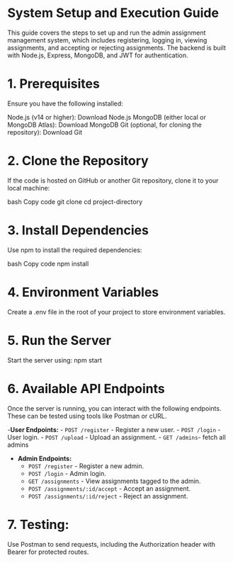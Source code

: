 # System Setup and Execution Guide
This guide covers the steps to set up and run the admin assignment management system, which includes registering, logging in, viewing assignments, and accepting or rejecting assignments. The backend is built with Node.js, Express, MongoDB, and JWT for authentication.

# 1. Prerequisites
Ensure you have the following installed:

Node.js (v14 or higher): Download Node.js
MongoDB (either local or MongoDB Atlas): Download MongoDB
Git (optional, for cloning the repository): Download Git

# 2. Clone the Repository
If the code is hosted on GitHub or another Git repository, clone it to your local machine:

bash
Copy code
git clone <repository-url>
cd project-directory

# 3. Install Dependencies
Use npm to install the required dependencies:

bash
Copy code
npm install

# 4. Environment Variables
Create a .env file in the root of your project to store environment variables.

# 5. Run the Server
Start the server using:
npm start

# 6. Available API Endpoints
Once the server is running, you can interact with the following endpoints. These can be tested using tools like Postman or cURL.

-**User Endpoints:**
    - `POST /register` - Register a new user.
    - `POST /login` - User login.
    - `POST /upload` - Upload an assignment.
    - `GET /admins`- fetch all admins
   
- **Admin Endpoints:**
    - `POST /register` - Register a new admin.
    - `POST /login` - Admin login.
    - `GET /assignments` - View assignments tagged to the admin.
    - `POST /assignments/:id/accept` - Accept an assignment.
    - `POST /assignments/:id/reject` - Reject an assignment.
 

 # 7. Testing: 
 Use Postman to send requests, including the Authorization header with Bearer <token> for protected routes.




